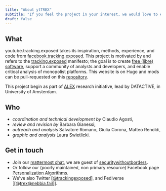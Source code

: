 ```yaml
---
title: "About ytTREX"
subtitle: "If you feel the project in your interest, we would love to expand our team ― FYI, we're all unfunded"
draft: false
---
```


## What

youtube.tracking.exposed takes its inspiration, methods, experience, and code from [facebook.tracking.exposed](https://facebook.tracking.exposed). This project is motivated by and refers to the [tracking.exposed](https://tracking.exposed) manifesto; the goal is to create [free (libre) software](https://github.com/tracking-exposed/yttrex), support a community of analysts and developers, and enable critical analysis of monopolist platforms. This website is on Hugo and mods can be pull-requested on this [repository](https://github.com/tracking-exposed/youtube.tracking.exposed).

This project begin as part of [ALEX](https://algorithms.exposed) research initiative, lead by DATACTIVE, in University of Amsterdam.

## Who

* _coordination and technical development by_ Claudio Agosti,
* _review and revision by_ Barbara Gianessi,
* _outreach and analysis_ Salvatore Romano, Giulia Corona, Matteo Renoldi, 
* _graphic and analysis_ Laura Swietlicki.

## Get in touch

* Join our [mattermost chat](https://chat.securitywithoutborders.org/community/channels/trackingexposed), we are guest of [securitywithoutborders](https://securitywithoutborders.org).
* Or follow our (poorly maintained, non primary resource) Facebook page [Personalization Algorithms](https://www.facebook.com/personalizationalgorithm).
* We've also Twitter [[@trackingexposed](https://twitter.com/trackingexposed)], and Fediverse [[@trex@nebbia.fail]].